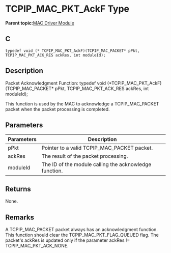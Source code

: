 # TCPIP\_MAC\_PKT\_AckF Type

**Parent topic:**[MAC Driver Module](GUID-0C1AF471-66D4-472F-84AF-212E9E18B21D.md)

## C

```
typedef void (* TCPIP_MAC_PKT_AckF)(TCPIP_MAC_PACKET* pPkt, TCPIP_MAC_PKT_ACK_RES ackRes, int moduleId);
```

## Description

Packet Acknowledgment Function: typedef void \(\*TCPIP\_MAC\_PKT\_AckF\)\(TCPIP\_MAC\_PACKET\* pPkt, TCPIP\_MAC\_PKT\_ACK\_RES ackRes, int moduleId\);

This function is used by the MAC to acknowledge a TCPIP\_MAC\_PACKET packet when the packet processing is completed.

## Parameters

|Parameters|Description|
|----------|-----------|
|pPkt|Pointer to a valid TCPIP\_MAC\_PACKET packet.|
|ackRes|The result of the packet processing.|
|moduleId|The ID of the module calling the acknowledge function.|

## Returns

None.

## Remarks

A TCPIP\_MAC\_PACKET packet always has an acknowledgment function. This function should clear the TCPIP\_MAC\_PKT\_FLAG\_QUEUED flag. The packet's ackRes is updated only if the parameter ackRes != TCPIP\_MAC\_PKT\_ACK\_NONE.

